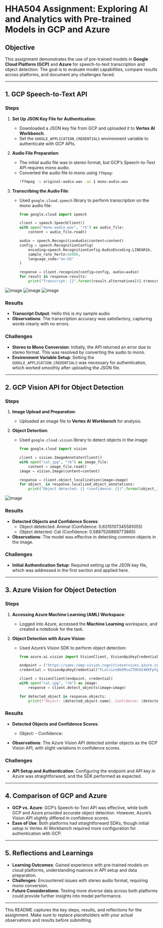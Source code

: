 # HHA504 Assignment: Exploring AI and Analytics with Pre-trained Models in GCP and Azure

## Objective
This assignment demonstrates the use of pre-trained models in **Google Cloud Platform (GCP)** and **Azure** for speech-to-text transcription and object detection. The goal is to evaluate model capabilities, compare results across platforms, and document any challenges faced.

---

## 1. GCP Speech-to-Text API

### Steps
1. **Set Up JSON Key File for Authentication**:
   - Downloaded a JSON key file from GCP and uploaded it to **Vertex AI Workbench**.
   - Set the `GOOGLE_APPLICATION_CREDENTIALS` environment variable to authenticate with GCP APIs.

2. **Audio File Preparation**:
   - The initial audio file was in stereo format, but GCP’s Speech-to-Text API requires mono audio.
   - Converted the audio file to mono using `ffmpeg`:
     ```bash
     !ffmpeg -i original-audio.wav -ac 1 mono-audio.wav
     ```

3. **Transcribing the Audio File**:
   - Used `google.cloud.speech` library to perform transcription on the mono audio file:
     ```python
     from google.cloud import speech

     client = speech.SpeechClient()
     with open("mono-audio.wav", "rb") as audio_file:
         content = audio_file.read()

     audio = speech.RecognitionAudio(content=content)
     config = speech.RecognitionConfig(
         encoding=speech.RecognitionConfig.AudioEncoding.LINEAR16,
         sample_rate_hertz=16000,
         language_code="en-US"
     )

     response = client.recognize(config=config, audio=audio)
     for result in response.results:
         print("Transcript: {}".format(result.alternatives[0].transcript))
     ```

![image](https://github.com/user-attachments/assets/5d8fb398-f240-4b4d-968a-20d94300c5fa)
![image](https://github.com/user-attachments/assets/030f1ef6-993f-42a3-8230-5c43a37d5a25)
![image](https://github.com/user-attachments/assets/27468242-1cf7-4ecf-a757-62e3acbef0ea)


### Results
- **Transcript Output**: Hello this is my sample audio
- **Observations**: The transcription accuracy was satisfactory, capturing words clearly with no errors.

### Challenges
- **Stereo to Mono Conversion**: Initially, the API returned an error due to stereo format. This was resolved by converting the audio to mono.
- **Environment Variable Setup**: Setting the `GOOGLE_APPLICATION_CREDENTIALS` was necessary for authentication, which worked smoothly after uploading the JSON file.

---

## 2. GCP Vision API for Object Detection

### Steps
1. **Image Upload and Preparation**:
   - Uploaded an image file to **Vertex AI Workbench** for analysis.

2. **Object Detection**:
   - Used `google.cloud.vision` library to detect objects in the image:
     ```python
     from google.cloud import vision

     client = vision.ImageAnnotatorClient()
     with open("cat.jpg", "rb") as image_file:
         content = image_file.read()
     image = vision.Image(content=content)

     response = client.object_localization(image=image)
     for object_ in response.localized_object_annotations:
         print("Object detected: {} (confidence: {})".format(object_.name, object_.score))
     ```

![image](https://github.com/user-attachments/assets/1daa22dd-2338-4c6f-8a4d-bbcea48e694a)


### Results
- **Detected Objects and Confidence Scores**:
  - Object detebcted: Animal (Confidence: 0.6315107345581055)
  - Object detected: Cat (Confidence: 0.5887526869773865)
- **Observations**: The model was effective in detecting common objects in the image.

### Challenges
- **Initial Authentication Setup**: Required setting up the JSON key file, which was addressed in the first section and applied here.

---

## 3. Azure Vision for Object Detection

### Steps
1. **Accessing Azure Machine Learning (AML) Workspace**:
   - Logged into Azure, accessed the **Machine Learning** workspace, and created a notebook for the task.

2. **Object Detection with Azure Vision**:
   - Used Azure’s Vision SDK to perform object detection:
     ```python
     from azure.ai.vision import VisionClient, VisionApiKeyCredential

     endpoint = ("https://sams-comp-vision.cognitiveservices.azure.com/")
     credential = VisionApiKeyCredential("FLalv1znBb5MsxCTHhUI4KKFpfg0KUPdtjlHjabqWqNH1dDYLdvXJQQJ99AKACYeBjFXJ3w3AAAFACOGiJ6k")

     client = VisionClient(endpoint, credential)
     with open("cat.jpg", "rb") as image:
         response = client.detect_objects(image=image)

     for detected_object in response.objects:
         print(f"Object: {detected_object.name}, Confidence: {detected_object.confidence}")
     ```

### Results
- **Detected Objects and Confidence Scores**:
  - Object: - Confidence:

- **Observations**: The Azure Vision API detected similar objects as the GCP Vision API, with slight variations in confidence scores.

### Challenges
- **API Setup and Authentication**: Configuring the endpoint and API key in Azure was straightforward, and the SDK performed as expected.

---

## 4. Comparison of GCP and Azure

- **GCP vs. Azure**: GCP’s Speech-to-Text API was effective, while both GCP and Azure provided accurate object detection. However, Azure’s Vision API slightly differed in confidence scores.
- **Ease of Use**: Both platforms had straightforward SDKs, though initial setup in Vertex AI Workbench required more configuration for authentication with GCP.

---

## 5. Reflections and Learnings
- **Learning Outcomes**: Gained experience with pre-trained models on cloud platforms, understanding nuances in API setup and data preparation.
- **Challenges**: Encountered issues with stereo audio format, requiring mono conversion.
- **Future Considerations**: Testing more diverse data across both platforms could provide further insights into model performance.

---

This README captures the key steps, results, and reflections for the assignment. Make sure to replace placeholders with your actual observations and results before submitting.
